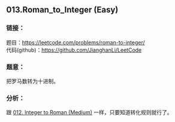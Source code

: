## 013.Roman_to_Integer (Easy)

### **链接**：
题目：https://leetcode.com/problems/roman-to-integer/  
代码(github)：https://github.com/JianghanLi/LeetCode

### **题意**：
把罗马数转为十进制。

### **分析**：
跟 [012. Integer to Roman (Medium)](http://blog.csdn.net/hcbbt/article/details/44026099) 一样，只要知道转化规则就行了。

